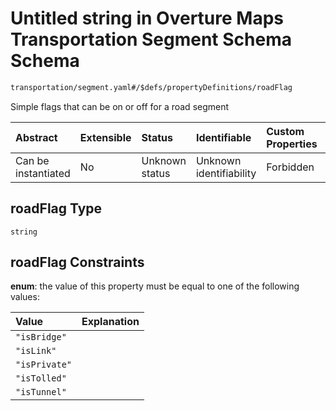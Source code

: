 # Untitled string in Overture Maps Transportation Segment Schema Schema

```txt
transportation/segment.yaml#/$defs/propertyDefinitions/roadFlag
```

Simple flags that can be on or off for a road segment

| Abstract            | Extensible | Status         | Identifiable            | Custom Properties | Additional Properties | Access Restrictions | Defined In                                                                                                      |
| :------------------ | :--------- | :------------- | :---------------------- | :---------------- | :-------------------- | :------------------ | :-------------------------------------------------------------------------------------------------------------- |
| Can be instantiated | No         | Unknown status | Unknown identifiability | Forbidden         | Allowed               | none                | [segment.yaml\*](../../../../../../../tmp/jsonschema/schema/transportation/segment.yaml "open original schema") |

## roadFlag Type

`string`

## roadFlag Constraints

**enum**: the value of this property must be equal to one of the following values:

| Value         | Explanation |
| :------------ | :---------- |
| `"isBridge"`  |             |
| `"isLink"`    |             |
| `"isPrivate"` |             |
| `"isTolled"`  |             |
| `"isTunnel"`  |             |
